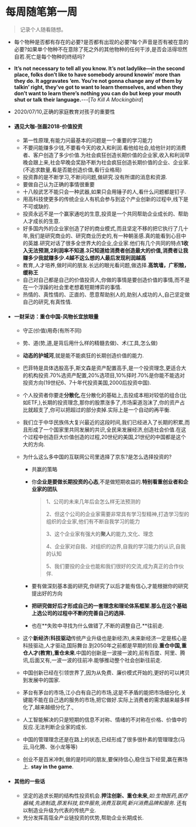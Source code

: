# 每周随笔第一周

> 记录个人随看随想。

- 每个物种是否都有存在的必要?是否都有出现的必要?每个声音是否有被在意的必要?如果单个物种不在意除了死之外的其他物种的任何干涉,是否会活得坦然自若.死亡是每个物种的终结吗?

- **It’s not necessary to tell all you know. It’s not ladylike—in the second place, folks don’t like to have somebody around knowin’ more than they do. It aggravates ‘em. You’re not gonna change any of them by talkin’ right, they’ve got to want to learn themselves, and when they**
  **don’t want to learn there’s nothing you can do but keep your mouth shut or talk their language.**---[*To Kill A Mockingbird*]
  
- 2020/07/10,正确的家庭教育对孩子的重要性

- #### 遇见大咖-张磊2018-价值投资
  
  - 第一性原理,有能力问最基本的问题是一个重要的学习能力
  - 不要问能赚多少钱,不要看今天的收入和利润.看他给社会,给他针对的消费者、客户创造了多少价值.为社会疯狂创造长期价值的企业家,收入和利润早晚会跟上来,社会早晚会奖励不断为社会疯狂创造长期价值的企业、企业家.(不追求数量,看是否能创造价值,看行业格局)
  - 投资靠的是不断学习,不断问问题,做研究.没有所谓的消息和资源.
  - 要做自己认为正确的事情很重要
  - 十八般武艺不能只会一种武器,如果只会用锤子的人,看什么问题都是钉子.
  - 用高科技使更多的传统企业人有机会参与到这个产业创新的过程中,线下是不可或缺的.
  - 投资永远不是一个赢家通吃的生意,投资是一个共同帮助企业成长的、帮助人才成长的生意.
  - 好多国内外的企业家创造了好的商业模式,而且坚定不移的把它执行了几十年,我们是研究商业的、研究商业历史的,有一种朝圣感.真的能看到心目中的英雄.研究对话了很多全世界大的企业,企业家.他们有几个共同的特点**1收入无法预测,2利润率不知道.3只知道给消费者创造最大的价值,消费者让我赚多少我就赚多少.4越不这么想的人最后发现利润越高**
  - 教育,人才培养,做时间的朋友.长远的眼光看问题,做选择.**高筑墙，广积粮，缓称王**
  - 自己对自己都是自己的价值投资人,你做的事情是要创造价值的事情,而不是在一个浮躁的社会里老想着短期博弈的事情.
  - 热情的、真性情的、正直的、愿意帮助别人的,助别人成功的人,自己坚定做自己的研究,有真性情.
  
- #### 一财采访：重仓中国-风物长宜放眼量

  - 守正(价值)用奇(有所不同)

  - 势、道(势,道,是背后用什么样的精髓去做)、术(工具,怎么做)

  - **动态的护城河**,就是能不能疯狂的长期创造价值的能力.

  - 巴菲特是具体选股高手,斯文森是资产配置高手,是一个投资理念,更适合大的机构投资.70%选资产配置,20%选项目,10%择时.70%是你能不能选对投资方向(19世纪6、7十年代投资美国,2000后投资中国).

  - 个人投资者你要走**分散化**,在分散化的基础上,去投成本相对较低的组合(比如ETF,),长期的投资理念,那你的股票涨多了,市场渠道泡沫了,你的资产占比就超支了,你可以把超过的部分卖掉.实际上是一个自动的再平衡.

  - 我们立于中华民族伟大复兴最近的这段时间,我们已经进入了长期的积累,而且形成了一个国家里共同发展的共识,全民来发展经济,创造社会价值.在这个过程中创造巨大价值创造的过程,20世纪的美国,21世纪的中国都是这个大的方向.

  - 为什么这么多中国的互联网公司里选择了京东?是怎么选择投资的?

    - 共赢的策略

    - 你**企业是要做长期投资的心态**,不是做短期收益的.**特别看重创业者和企业家的团队**

      > 1、公司的未来几年后会怎么样无法预测的
      >
      > 2、但这个公司的企业家需要非常具有学习型精神,打造学习型的组织的企业家,他们有不断自我学习的能力
      >
      > 3、这个企业家有强大的**聚人**的能力,文化、理念
      >
      > 4、企业家对自我、对组织的边界,自我的学习能力的认识,自我的认知
      >
      > 5、我们要投的企业也能和我们很好的交流,成为真正的合作伙伴.

    - 要有做深刻基本面的研究,你研究了以后才能有信心,才能根据你的研究提出好的方向

    - **把研究做好后才形成自己的一套理念和理论体系框架.那么在这个基础上选公司的过程中不断的完善自己的选择.**

    - 也在**失败中寻找为什么做错了,不断的调整自己.**往前走.

  - 这个**新经济**(**科技驱动**传统产业升级也是新经济),未来新经济一定是核心是科技驱动,人才驱动,国际舞台.到2050年之前都是早期的阶段.**重仓中国,重仓人才(教育),重仓未来**.中国的创新是一波接一波的,前有百度、阿里、腾讯,后面又有,一波一波的往前冲.能够推动整个社会创新往前走.

  - 中国创新已经在引领世界了,因为从免费、廉价模式开始的,更好的可以拷贝到发展中的国家.

  - 茅台有茅台的市场,江小白有自己的市场,这是不矛盾的能把市场细分化.关键能不能在自己选的服务的市场,把它做好.实际上消费者的需求越来越多样化了,越来越细分化了.,

  - 人工智能解决的只是短期的信息不对称、情绪的不对称在价格、价值中的反应.无法判断企业家的成长.

  - 中国的管理理念还是在路上的状态,已经形成了很多很朴素的管理理念(马云,马化腾、张小龙等等)

  - 创业不是百米冲刺,做的是时间的朋友,要保持信心,稳住当下经营,赢在赛场上. **stay in the game**.

- #### 其他的一些话

  - 坚定的追求长期的结构性投资机会.**押注创新、重仓未来**,*如:生物医药,医疗器械,先进制造,原发科技,软件服务,消费互联网,新兴消费品牌和服务*. 还有以制造业升级为代表的传统产业.
  - 充分发挥高瓴全产业链投资的优势,帮助企业长期成长.
